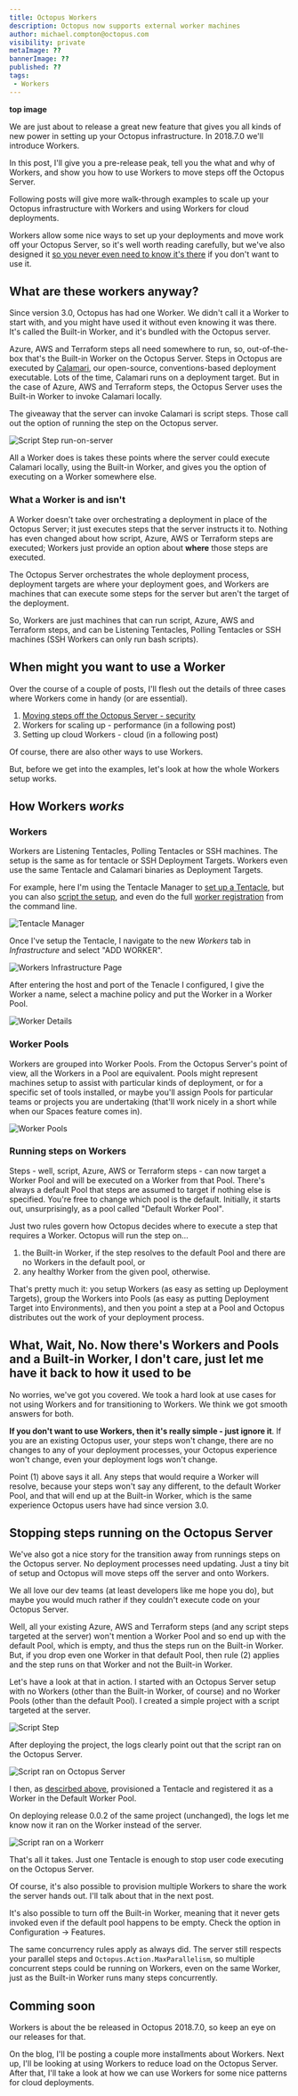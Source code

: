 ```yaml
---
title: Octopus Workers
description: Octopus now supports external worker machines
author: michael.compton@octopus.com
visibility: private
metaImage: ??
bannerImage: ??
published: ??
tags:
 - Workers
---
```


**top image**

We are just about to release a great new feature that gives you all kinds of new power in setting up your Octopus infrastructure.  In 2018.7.0 we'll introduce Workers.  

In this post, I'll give you a pre-release peak, tell you the what and why of Workers, and show you how to use Workers to move steps off the Octopus Server.  

Following posts will give more walk-through examples to scale up your Octopus infrastructure with Workers and using Workers for cloud deployments.

Workers allow some nice ways to set up your deployments and move work off your Octopus Server, so it's well worth reading carefully, but we've also designed it [so you never even need to know it's there](#What,-Wait,-No.-Now-there's-Workers-and-Pools-and-a-Built-in-Worker,-I-don't-care,-just-let-me-have-it-back-to-how-it-used-to-be) if you don't want to use it.

## What are these workers anyway?

Since version 3.0, Octopus has had one Worker.  We didn't call it a Worker to start with, and you might have used it without even knowing it was there.  It's called the Built-in Worker, and it's bundled with the Octopus server.

Azure, AWS and Terraform steps all need somewhere to run, so, out-of-the-box that's the Built-in Worker on the Octopus Server.  Steps in Octopus are executed by [Calamari](https://github.com/OctopusDeploy/Calamari), our open-source, conventions-based deployment executable.  Lots of the time, Calamari runs on a deployment target.  But in the case of Azure, AWS and Terraform steps, the Octopus Server uses the Built-in Worker to invoke Calamari locally.

The giveaway that the server can invoke Calamari is script steps.  Those call out the option of running the step on the Octopus server.

![Script Step run-on-server](workers-run-on-server.png)

All a Worker does is takes these points where the server could execute Calamari locally, using the Built-in Worker, and gives you the option of executing on a Worker somewhere else.

### What a Worker is and isn't

A Worker doesn't take over orchestrating a deployment in place of the Octopus Server; it just executes steps that the server instructs it to.  Nothing has even changed about how script, Azure, AWS or Terraform steps are executed; Workers just provide an option about **where** those steps are executed.

The Octopus Server orchestrates the whole deployment process, deployment targets are where your deployment goes, and Workers are machines that can execute some steps for the server but aren't the target of the deployment.  

So, Workers are just machines that can run script, Azure, AWS and Terraform steps, and can be Listening Tentacles, Polling Tentacles or SSH machines (SSH Workers can only run bash scripts).

## When might you want to use a Worker

Over the course of a couple of posts, I'll flesh out the details of three cases where Workers come in handy (or are essential).

1. [Moving steps off the Octopus Server - security](#Stopping-steps-running-on-the-Octopus-Server)
1. Workers for scaling up - performance (in a following post)
1. Setting up cloud Workers - cloud (in a following post)

Of course, there are also other ways to use Workers.

But, before we get into the examples, let's look at how the whole Workers setup works.

## How Workers _works_

### Workers

Workers are Listening Tentacles, Polling Tentacles or SSH machines.  The setup is the same as for tentacle or SSH Deployment Targets.  Workers even use the same Tentacle and Calamari binaries as Deployment Targets.

For example, here I'm using the Tentacle Manager to [set up a Tentacle](https://octopus.com/docs/infrastructure/windows-targets), but you can also [script the setup](https://octopus.com/docs/infrastructure/windows-targets/automating-tentacle-installation), and even do the full [worker registration](https://octopus.com/docs/api-and-integration/tentacle.exe-command-line/register-with) from the command line.

![Tentacle Manager](workers-tentacle-setup.png)

Once I've setup the Tentacle, I navigate to the new *Workers* tab in *Infrastructure* and select "ADD WORKER".

![Workers Infrastructure Page](workers-infrastructure.png)

After entering the host and port of the Tenacle I configured, I give the Worker a name, select a machine policy and put the Worker in a Worker Pool.


![Worker Details](workers-set-worker-pool.png)

### Worker Pools

Workers are grouped into Worker Pools.  From the Octopus Server's point of view, all the Workers in a Pool are equivalent. Pools might represent machines setup to assist with particular kinds of deployment, or for a specific set of tools installed, or maybe you'll assign Pools for particular teams or projects you are undertaking (that'll work nicely in a short while when our Spaces feature comes in).

![Worker Pools](workers-pools.png)

### Running steps on Workers

Steps - well, script, Azure, AWS or Terraform steps - can now target a Worker Pool and will be executed on a Worker from that Pool.  There's always a default Pool that steps are assumed to target if nothing else is specified.  You're free to change which pool is the default.  Initially, it starts out, unsurprisingly, as a pool called "Default Worker Pool".

Just two rules govern how Octopus decides where to execute a step that requires a Worker.  Octopus will run the step on...

1. the Built-in Worker, if the step resolves to the default Pool and there are no Workers in the default pool, or
1. any healthy Worker from the given pool, otherwise.

That's pretty much it: you setup Workers (as easy as setting up Deployment Targets), group the Workers into Pools (as easy as putting Deployment Target into Environments), and then you point a step at a Pool and Octopus distributes out the work of your deployment process.

## What, Wait, No.  Now there's Workers and Pools and a Built-in Worker, I don't care, just let me have it back to how it used to be

No worries, we've got you covered.  We took a hard look at use cases for not using Workers and for transitioning to Workers.  We think we got smooth answers for both.

**If you don't want to use Workers, then it's really simple - just ignore it**.  If you are an existing Octopus user, your steps won't change, there are no changes to any of your deployment processes, your Octopus experience won't change, even your deployment logs won't change.

Point (1) above says it all.  Any steps that would require a Worker will resolve, because your steps won't say any different, to the default Worker Pool, and that will end up at the Built-in Worker, which is the same experience Octopus users have had since version 3.0. 

## Stopping steps running on the Octopus Server

We've also got a nice story for the transition away from runnings steps on the Octopus server.  No deployment processes need updating.  Just a tiny bit of setup and Octopus will move steps off the server and onto Workers.

We all love our dev teams (at least developers like me hope you do), but maybe you would much rather if they couldn't execute code on your Octopus Server.  

Well, all your existing Azure, AWS and Terraform steps (and any script steps targeted at the server) won't mention a Worker Pool and so end up with the default Pool, which is empty, and thus the steps run on the Built-in Worker.  But, if you drop even one Worker in that default Pool, then rule (2) applies and the step runs on that Worker and not the Built-in Worker.

Let's have a look at that in action.  I started with an Octopus Server setup with no Workers (other than the Built-in Worker, of course) and no Worker Pools (other than the default Pool). I created a simple project with a script targeted at the server.

![Script Step](workers-script-step.png)

After deploying the project, the logs clearly point out that the script ran on the Octopus Server.

![Script ran on Octopus Server](workers-ran-on-server.png)

I then, as [descirbed above](#Workers), provisioned a Tentacle and registered it as a Worker in the Default Worker Pool.

On deploying release 0.0.2 of the same project (unchanged), the logs let me know now it ran on the Worker instead of the server.

![Script ran on a Workerr](workers-ran-on-worker.png)

That's all it takes.  Just one Tentacle is enough to stop user code executing on the Octopus Server.  

Of course, it's also possible to provision multiple Workers to share the work the server hands out.  I'll talk about that in the next post.

It's also possible to turn off the Built-in Worker, meaning that it never gets invoked even if the default pool happens to be empty.  Check the option in Configuration -> Features.

The same concurrency rules apply as always did.  The server still respects your parallel steps and `Octopus.Action.MaxParallelism`, so multiple concurrent steps could be running on Workers, even on the same Worker, just as the Built-in Worker runs many steps concurrently.


## Comming soon

Workers is about the be released in Octopus 2018.7.0, so keep an eye on our releases for that.  

On the blog, I'll be posting a couple more installments about Workers.  Next up, I'll be looking at using Workers to reduce load on the Octopus Server.  After that, I'll take a look at how we can use Workers for some nice patterns for cloud deployments.

